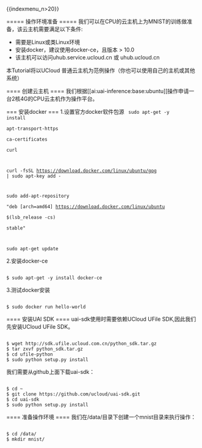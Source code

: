 {{indexmenu_n>20}}

===== 操作环境准备 =====
我们可以在CPU的云主机上为MNIST的训练做准备，该云主机需要满足以下条件:
  - 需要是Linux或类Linux环境
  - 安装docker，建议使用docker-ce，且版本 > 10.0
  - 该主机可以访问uhub.service.ucloud.cn 或 uhub.ucloud.cn

本Tutorial将以UCloud 普通云主机为范例操作（你也可以使用自己的主机或其他系统）

==== 创建云主机 ====
我们根据[[ai:uai-inference:base:ubuntu]]操作申请一台2核4G的CPU云主机作为操作平台。

=== 安装docker ===
1.设置官方docker软件包源
<code>
sudo apt-get -y install \
  apt-transport-https \
  ca-certificates \
  curl

curl -fsSL https://download.docker.com/linux/ubuntu/gpg | sudo apt-key add -

sudo add-apt-repository \
       "deb [arch=amd64] https://download.docker.com/linux/ubuntu \
       $(lsb_release -cs) \
       stable"

sudo apt-get update
</code>

2.安装docker-ce

<code>
$ sudo apt-get -y install docker-ce
</code>

3.测试docker安装

<code>
$ sudo docker run hello-world
</code>

==== 安装UAI SDK ====
uai-sdk使用时需要依赖UCloud UFile SDK,因此我们先安装UCloud UFile SDK。

<code>
$ wget http://sdk.ufile.ucloud.com.cn/python_sdk.tar.gz
$ tar zxvf python_sdk.tar.gz
$ cd ufile-python
$ sudo python setup.py install
</code>

我们需要从github上面下载uai-sdk：

<code>
$ cd ~
$ git clone https://github.com/ucloud/uai-sdk.git
$ cd uai-sdk
$ sudo python setup.py install
</code>

==== 准备操作环境 ====
我们在/data/目录下创建一个mnist目录来执行操作：

<code>
$ cd /data/
$ mkdir mnist/
</code>